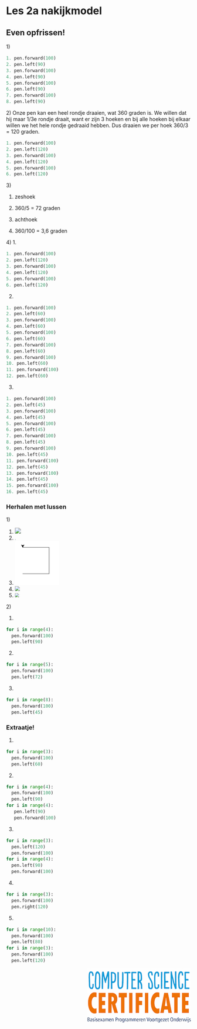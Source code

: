 # Les 2a nakijkmodel

## Even opfrissen!

1\) 
```python
1. pen.forward(100)
2. pen.left(90)
3. pen.forward(100)
4. pen.left(90)
5. pen.forward(100)
6. pen.left(90)
7. pen.forward(100)
8. pen.left(90)
```

2\)
Onze pen kan een heel rondje draaien, wat 360 graden is. We willen dat hij maar 1/3e rondje draait, want er zijn 3 hoeken en bij alle hoeken bij elkaar willen we het hele rondje gedraaid hebben. Dus draaien we per hoek 360/3 = 120 graden.

```python
1. pen.forward(100)
2. pen.left(120)
3. pen.forward(100)
4. pen.left(120)
5. pen.forward(100)
6. pen.left(120)
```

3\)
1. zeshoek

2. 360/5 = 72 graden

3. achthoek

4. 360/100 = 3,6 graden

    <div style="page-break-after: always;"></div>

4\)
1. 

```python
1. pen.forward(100)
2. pen.left(120)
3. pen.forward(100)
4. pen.left(120)
5. pen.forward(100)
6. pen.left(120)
```

2.

```python
1. pen.forward(100)
2. pen.left(60)
3. pen.forward(100)
4. pen.left(60)
5. pen.forward(100)
6. pen.left(60)
7. pen.forward(100)
8. pen.left(60)
9. pen.forward(100)
10. pen.left(60)
11. pen.forward(100)
12. pen.left(60)
```

3.
```python
1. pen.forward(100)
2. pen.left(45)
3. pen.forward(100)
4. pen.left(45)
5. pen.forward(100)
6. pen.left(45)
7. pen.forward(100)
8. pen.left(45)
9. pen.forward(100)
10. pen.left(45)
11. pen.forward(100)
12. pen.left(45)
13. pen.forward(100)
14. pen.left(45)
15. pen.forward(100)
16. pen.left(45)
```

 <div style="page-break-after: always;"></div>

### Herhalen met lussen

1\)

1. <img src="../../img/image-20190318130624359.png">

2. <img src="../../img/image-20190415164642350.png" style="zoom:15%">

3. <img src="../../img/les 2 1.3.PNG" style="zoom:80%">

4. <img src="../../img/image-20190415160753334.png" style="zoom:80%">

5. <img src="../../img/image-20190415160852179.png" style="zoom:70%">

    <div style="page-break-after: always;"></div>

2\)

1.  

```python
for i in range(4):
  pen.forward(100)
  pen.left(90)
```

2.  

```python
for i in range(5):
  pen.forward(100)
  pen.left(72)
```

3.  

```python
for i in range(8):
  pen.forward(100)
  pen.left(45)
```

 <div style="page-break-after: always;"></div>

### Extraatje!

1.  

```python
for i in range(3):
  pen.forward(100)
  pen.left(60)
```

2. 

```python
for i in range(4):
  pen.forward(100)
  pen.left(90)
for i in range(4):
   pen.left(90)
   pen.forward(100)
```

3. 

```python
for i in range(3):
  pen.left(120)
  pen.forward(100)
for i in range(4):
  pen.left(90)
  pen.forward(100)
```

4. 

```python
for i in range(3):
  pen.forward(100)
  pen.right(120)
```

5. 

```python
for i in range(10):
  pen.forward(100)
  pen.left(80)
for i in range(3):
  pen.forward(100)
  pen.left(120)
```

<img src="../../img/logoCSCert_10cm.jpg" align="right">

